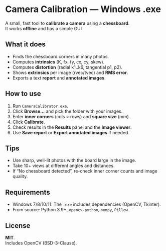 # Camera Calibration — Windows .exe

A small, fast tool to **calibrate a camera** using a **chessboard**.  
It works **offline** and has a simple GUI

## What it does
- Finds the chessboard corners in many photos.
- Computes **intrinsics** (K, fx, fy, cx, cy, skew).
- Computes **distortion** (radial k1..k6, tangential p1, p2).
- Shows **extrinsics** per image (rvec/tvec) and **RMS error**.
- Exports a text **report** and **annotated images**.

## How to use
1. Run `CameraCalibrator.exe`.
2. Click **Browse…** and pick the folder with your images.
3. Enter **inner corners** (cols × rows) and **square size** (mm).  
4. Click **Calibrate**.
5. Check results in the **Results** panel and the **Image viewer**.
6. Use **Save report** or **Export annotated images** if needed.

## Tips
- Use sharp, well-lit photos with the board large in the image.
- Take 10+ views at different angles and distances.
- If “No chessboard detected”, re-check inner corner counts and image quality.

## Requirements
- Windows 7/8/10/11. The `.exe` includes dependencies (OpenCV, Tkinter).
- From source: Python 3.9+, `opencv-python`, `numpy`, `Pillow`.

## License
**MIT**.  
Includes OpenCV (BSD-3-Clause).
